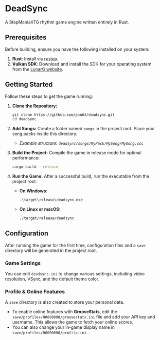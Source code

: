 # DeadSync

A StepMania/ITG rhythm game engine written entirely in Rust.

## Prerequisites

Before building, ensure you have the following installed on your system:

1.  **Rust**: Install via [rustup](https://rustup.rs/).
2.  **Vulkan SDK**: Download and install the SDK for your operating system from the [LunarG website](https://www.lunarg.com/vulkan-sdk/).

## Getting Started

Follow these steps to get the game running:

1.  **Clone the Repository:**
    ```sh
    git clone https://github.com/pnn64/deadsync.git
    cd deadsync
    ```

2.  **Add Songs:**
    Create a folder named `songs` in the project root. Place your song packs inside this directory.
    *   *Example structure: `deadsync/songs/MyPack/MySong/MySong.ssc`*

3.  **Build the Project:**
    Compile the game in release mode for optimal performance:
    ```sh
    cargo build --release
    ```

4.  **Run the Game:**
    After a successful build, run the executable from the project root:

    *   **On Windows:**
        ```sh
        .\target\release\deadsync.exe
        ```
    *   **On Linux or macOS:**
        ```sh
        ./target/release/deadsync
        ```

## Configuration

After running the game for the first time, configuration files and a `save` directory will be generated in the project root.

### Game Settings
You can edit `deadsync.ini` to change various settings, including video resolution, VSync, and the default theme color.

### Profile & Online Features
A `save` directory is also created to store your personal data.

*   To enable online features with **GrooveStats**, edit the `save/profiles/00000000/groovestats.ini` file and add your API key and username. This allows the game to fetch your online scores.
*   You can also change your in-game display name in `save/profiles/00000000/profile.ini`.
